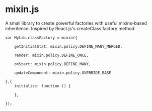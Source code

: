 # mixin.js

A small library to create powerful factories with useful mixins-based inheritence. Inspired by React.js's createClass factory method.


    var MyLib.classFactory = mixin({

        getInitialStat: mixin.policy.DEFINE_MANY_MERGED,

        render: mixin.policy.DEFINE_ONCE,

        onStart: mixin.policy.DEFINE_MANY,

        updateComponent: mixin.policy.OVERRIDE_BASE

    },{
        initialize: function () {

        },

    });

